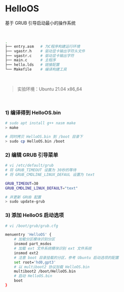 # HelloOS
基于 GRUB 引导启动最小的操作系统

<br>

```sh
.
├── entry.asm   # 为C程序构建运行环境
├── vgastr.h    # 驱动显卡输出字符头文件
├── vgastr.c    # 驱动显卡输出字符
├── main.c      # 主程序
├── hello.lds   # 链接配置
└── Makefile    # 编译构建工具
```

<br>

> 实验环境：Ubuntu 21.04 x86_64 

<br>

### 1) 编译得到 HelloOS.bin

```sh
# sudo apt install g++ nasm make
> make

# 同时拷贝 HelloOS.bin 到 /boot 目录下
> sudo cp HelloOS.bin /boot
```

### 2) 编辑 GRUB 引导菜单

```sh
# vi /etc/default/grub
# 将 GRUB_TIMEOUT 设置为 30秒的等待
# 将 GRUB_CMDLINE_LINUX_DEFAUL 设置为 text

GRUB_TIMEOUT=30
GRUB_CMDLINE_LINUX_DEFAULT="text"

# 并更新 GRUB 配置
> sudo update-grub
```

### 3) 添加 HelloOS 启动选项

```sh
# vi /boot/grub/grub.cfg

menuentry 'HelloOS' {
    # 加载分区模块识别分区
    insmod part_msdos
    # 加载 ext 文件系统模块识别 ext 文件系统
    insmod ext2
    # 注意 boot 目录挂载的分区，参考 Ubuntu 启动选项的配置
    set root='hd0,gpt3'
    # 以 multiboot2 协议加载 HelloOS.bin
    multiboot2 /boot/HelloOS.bin
    # 启动 HelloOS.bin
    boot
}
```
